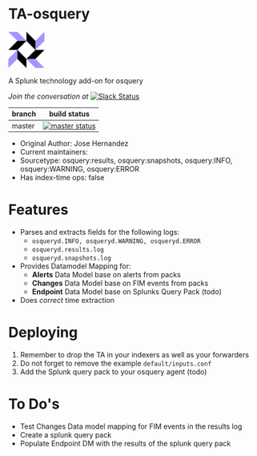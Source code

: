 TA-osquery
==========

![osquery-logo](static/appIcon_2x.png) 

A Splunk technology add-on for osquery

*Join the conversation at* [![Slack Status](https://img.shields.io/badge/slack-@splunk/security-yellow.svg?logo=slack)](https://splunk-usergroups.slack.com/signup)

| branch | build status |
| ---    | ---          |
| master | [![master status](https://circleci.com/gh/splunk/TA-osquery/tree/master.svg?style=svg&circle-token=3235b111e69550b365975bc1612b496ba4dcb556)](https://circleci.com/gh/splunk/TA-osquery/tree/master)

- Original Author: Jose Hernandez
- Current maintainers:
- Sourcetype: osquery:results, osquery:snapshots, osquery:INFO, osquery:WARNING, osquery:ERROR
- Has index-time ops: false

# Features
* Parses and extracts fields for the following logs: 
	* `osqueryd.INFO, osqueryd.WARNING, osqueryd.ERROR`
	* `osqueryd.results.log`
	* `osqueryd.snapshots.log`
* Provides Datamodel Mapping for:
	* **Alerts** Data Model base on alerts from packs
	* **Changes** Data Model base on FIM events from packs
	* **Endpoint** Data Model base on Splunks Query Pack (todo)
* Does _correct_ time extraction 

# Deploying
1. Remember to drop the TA in your indexers as well as your forwarders
2. Do not forget to remove the example `default/inputs.conf`
3. Add the Splunk query pack to your osquery agent (todo)

# To Do's
* Test Changes Data model mapping for FIM events in the results log
* Create a splunk query pack
* Populate Endpoint DM with the results of the splunk query pack

